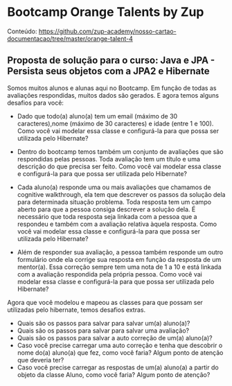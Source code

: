 # Bootcamp Orange Talents by Zup

Conteúdo: https://github.com/zup-academy/nosso-cartao-documentacao/tree/master/orange-talent-4  


##  Proposta de solução para o curso: Java e JPA - Persista seus objetos com a JPA2 e Hibernate

Somos muitos alunos e alunas aqui no Bootcamp. Em função de todas as avaliações respondidas, muitos dados são gerados. 
E agora temos alguns desafios para você:

- Dado que todo(a) aluno(a) tem um email (máximo de 30 caracteres),nome (máximo de 30 caracteres) e idade (entre 1 e 100). 
  Como você vai modelar essa classe e configurá-la para que possa ser utilizada pelo Hibernate?

- Dentro do bootcamp temos também um conjunto de avaliações que são respondidas pelas pessoas. 
  Toda avaliação tem um título e uma descrição do que precisa ser feito. 
  Como você vai modelar essa classe e configurá-la para que possa ser utilizada pelo Hibernate?
  
- Cada aluno(a) responde uma ou mais avaliações que chamamos de cognitive walkthrough, ela tem que descrever os passos 
  da solução dela para determinada situação problema. 
  Toda resposta tem um campo aberto para que a pessoa consiga descrever a solução dela. 
  É necessário que toda resposta seja linkada com a pessoa que a respondeu e também com a avaliação relativa àquela resposta. 
  Como você vai modelar essa classe e configurá-la para que possa ser utilizada pelo Hibernate?

- Além de responder sua avaliação, a pessoa também responde um outro formulário onde ela corrige sua resposta em 
  função da resposta de um mentor(a). 
  Essa correção sempre tem uma nota de 1 a 10 e está linkada com a avaliação respondida pela própria pessoa. 
  Como você vai modelar essa classe e configurá-la para que possa ser utilizada pelo Hibernate?

Agora que você modelou e mapeou as classes para que possam ser utilizadas pelo hibernate, temos desafios extras.
- Quais são os passos para salvar para salvar um(a) aluno(a)?  
- Quais são os passos para salvar para salvar uma avaliação?  
- Quais são os passos para salvar a auto correção de um(a) aluno(a)?  
- Caso você precise carregar uma auto correção e tenha que descobrir o nome do(a) aluno(a) que fez, como você faria? 
  Algum ponto de atenção que deveria ter?
- Caso você precise carregar as respostas de um(a) aluno(a) a partir do objeto da classe Aluno, como você faria? 
  Algum ponto de atenção?
